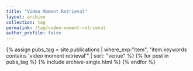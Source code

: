 ```yaml
---
title: "Video Moment Retrieval"
layout: archive
collection: tag
permalink: /tag/video-moment-retrieval
author_profile: false
---
```


{% assign pubs_tag = site.publications | where_exp:"item", "item.keywords contains 'video moment retrieval'" | sort: "venue" %}
{% for post in pubs_tag %}
  {% include archive-single.html %}
{% endfor %}